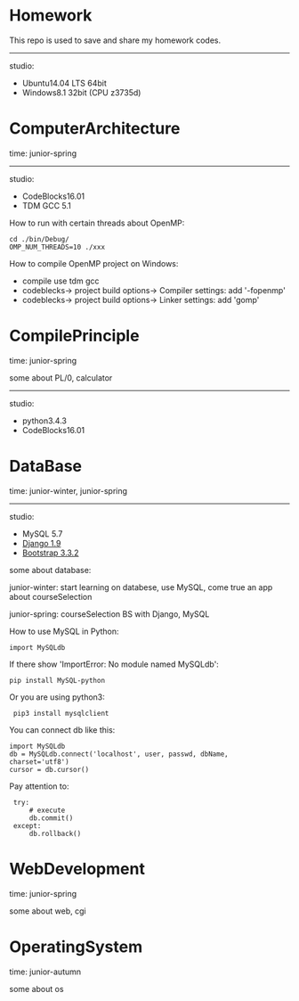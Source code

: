 Homework
============
This repo is used to save and share  my homework codes.

----
studio:

* Ubuntu14.04 LTS 64bit
* Windows8.1 32bit (CPU z3735d)

ComputerArchitecture
============
time: junior-spring

----
studio:
* CodeBlocks16.01
* TDM GCC  5.1

How to run with certain threads about OpenMP:

    cd ./bin/Debug/
    OMP_NUM_THREADS=10 ./xxx

How to compile OpenMP project on Windows:

* compile use tdm gcc
* codeblecks-> project build options-> Compiler settings: add '-fopenmp'
* codeblecks-> project build options-> Linker settings: add 'gomp'

CompilePrinciple
============
time: junior-spring

some about PL/0, calculator

----
studio:

* python3.4.3
* CodeBlocks16.01


DataBase
============
time: junior-winter, junior-spring

----
studio:

* MySQL 5.7
* [Django 1.9](https://www.djangoproject.com/)
* [Bootstrap 3.3.2](http://www.bootcss.com/)

some about database:

junior-winter: start learning on  databese, use MySQL, come true an app about courseSelection

junior-spring: courseSelection BS with Django, MySQL

How to use MySQL in Python:

    import MySQLdb

If there show 'ImportError: No module named MySQLdb':

    pip install MySQL-python

Or you are using python3:

     pip3 install mysqlclient

You can connect db like this:

    import MySQLdb
    db = MySQLdb.connect('localhost', user, passwd, dbName, charset='utf8')
    cursor = db.cursor()

Pay attention to:

     try:
         # execute
         db.commit()
     except:
         db.rollback()

WebDevelopment
============
time: junior-spring

some about web, cgi


OperatingSystem
============
time: junior-autumn

some about os

